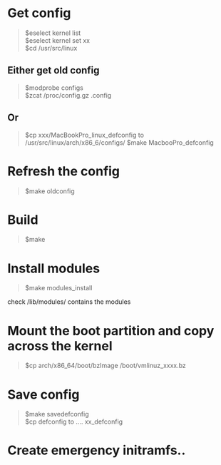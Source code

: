 # Get config

> $eselect kernel list  
> $eselect kernel set xx  
> $cd /usr/src/linux  

## Either get old config

> $modprobe configs  
> $zcat /proc/config.gz .config  

## Or

> $cp xxx/MacBookPro_linux_defconfig to /usr/src/linux/arch/x86_6/configs/
> $make MacbooPro_defconfig

# Refresh the config

> $make oldconfig

# Build

> $make

# Install modules

> $make modules_install

check /lib/modules/ contains the modules

# Mount the boot partition and copy across the kernel

> $cp arch/x86_64/boot/bzImage /boot/vmlinuz_xxxx.bz

# Save config

> $make savedefconfig  
> $cp defconfig to .... xx_defconfig  

# Create emergency initramfs..

